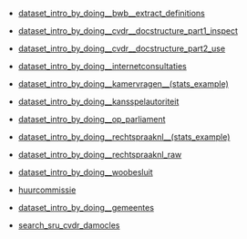 
- [dataset_intro_by_doing__bwb__extract_definitions](dataset_intro_by_doing__bwb__extract_definitions.ipynb)
- [dataset_intro_by_doing__cvdr__docstructure_part1_inspect](dataset_intro_by_doing__cvdr__docstructure_part1_inspect.ipynb)
- [dataset_intro_by_doing__cvdr__docstructure_part2_use](dataset_intro_by_doing__cvdr__docstructure_part2_use.ipynb)

- [dataset_intro_by_doing__internetconsultaties](dataset_intro_by_doing__internetconsultaties.ipynb)
- [dataset_intro_by_doing__kamervragen__(stats_example)](dataset_intro_by_doing__kamervragen__(stats_example).ipynb)
- [dataset_intro_by_doing__kansspelautoriteit](dataset_intro_by_doing__kansspelautoriteit.ipynb)
- [dataset_intro_by_doing__op_parliament](dataset_intro_by_doing__op_parliament.ipynb)
- [dataset_intro_by_doing__rechtspraaknl__(stats_example)](dataset_intro_by_doing__rechtspraaknl__(stats_example).ipynb)
- [dataset_intro_by_doing__rechtspraaknl_raw](dataset_intro_by_doing__rechtspraaknl_raw.ipynb)
- [dataset_intro_by_doing__woobesluit](dataset_intro_by_doing__woobesluit.ipynb)


- [huurcommissie](huurcommissie.ipynb)

- [dataset_intro_by_doing__gemeentes](dataset_intro_by_doing__gemeentes.ipynb)

- [search_sru_cvdr_damocles](search_sru_cvdr_damocles.ipynb)
